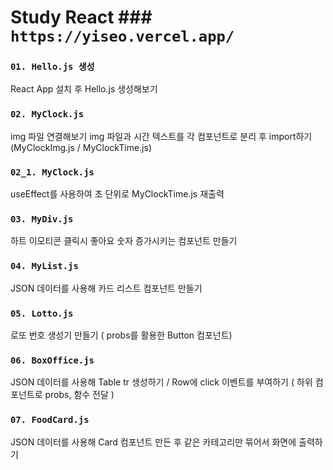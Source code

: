 # Study React ### `https://yiseo.vercel.app/`

### `01. Hello.js 생성`

React App 설치 후 Hello.js 생성해보기

### `02. MyClock.js`

img 파일 연결해보기
img 파일과 시간 텍스트를 각 컴포넌트로 분리 후 import하기 (MyClockImg.js / MyClockTime.js)

### `02_1. MyClock.js`

useEffect를 사용하여 초 단위로 MyClockTime.js 재출력

### `03. MyDiv.js`

하트 이모티콘 클릭시 좋아요 숫자 증가시키는 컴포넌트 만들기

### `04. MyList.js`

JSON 데이터를 사용해 카드 리스트 컴포넌트 만들기

### `05. Lotto.js`

로또 번호 생성기 만들기 ( probs를 활용한 Button 컴포넌트)

### `06. BoxOffice.js`

JSON 데이터를 사용해 Table tr 생성하기 / Row에 click 이벤트를 부여하기 ( 하위 컴포넌트로 probs, 함수 전달 )

### `07. FoodCard.js`

JSON 데이터를 사용해 Card 컴포넌트 만든 후 같은 카테고리만 묶어서 화면에 출력하기
